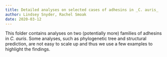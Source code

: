 ```yaml
---
title: Detailed analyses on selected cases of adhesins in _C. auris_
author: Lindsey Snyder, Rachel Smoak
date: 2020-03-12
---
```


This folder contains analyses on two (potentially more) families of adhesins in _C. auris_. Some analyses, such as phylogenetic tree and structural prediction, are not easy to scale up and thus we use a few examples to highlight the findings.
